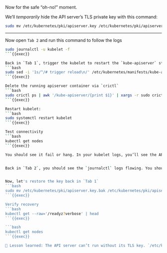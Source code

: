 Now for the safe “oh-no!” moment.  

We’ll *temporarily* hide the API server’s TLS private key with this command:
```bash
sudo mv /etc/kubernetes/pki/apiserver.key /etc/kubernetes/pki/apiserver.key.bak
```

---

Now open `Tab 2` and run this command to follow the logs
```bash
sudo journalctl -u kubelet -f
```{{exec}}

Back in `Tab 1`, trigger the kubelet to restart the `kube-apiserver` static pod
```bash
sudo sed -i '1s/^/# trigger reload\n/' /etc/kubernetes/manifests/kube-apiserver.yaml
```{{exec}}

Delete the running apiserver container via `crictl`
```bash
sudo crictl ps | awk '/kube-apiserver/{print $1}' | xargs -r sudo crictl rm -f
```{{exec}}

Restart kubelet:
```bash
sudo systemctl restart kubelet
```{{exec}}

Test connectivity
```bash
kubectl get nodes
```{{exec}}

You should see it fail or hang. In your kubelet logs, you’ll see the API server static Pod fail to start.


Back in `Tab 2`, you should see the `journalctl` logs flowing. You should see the apiserver container crash/loop with TLS file errors.


Now, let's restore the key back in `Tab 1`
```bash
sudo mv /etc/kubernetes/pki/apiserver.key.bak /etc/kubernetes/pki/apiserver.key
```{{exec}}

Verify recovery
```bash
kubectl get --raw='/readyz?verbose' | head
```{{exec}}

```bash
kubectl get nodes
```{{exec}}

🎯 Lesson learned: The API server can’t run without its TLS key. `/etc/kubernetes/pki` really is the control plane’s crown jewels.
